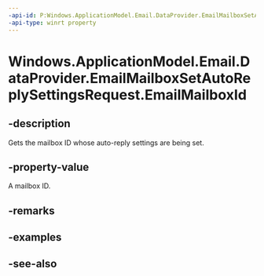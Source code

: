 ----api-id: P:Windows.ApplicationModel.Email.DataProvider.EmailMailboxSetAutoReplySettingsRequest.EmailMailboxId
-api-type: winrt property
---<!-- Property syntaxpublic string EmailMailboxId { get; }--># Windows.ApplicationModel.Email.DataProvider.EmailMailboxSetAutoReplySettingsRequest.EmailMailboxId## -descriptionGets the mailbox ID whose auto-reply settings are being set.## -property-valueA mailbox ID.## -remarks## -examples## -see-also